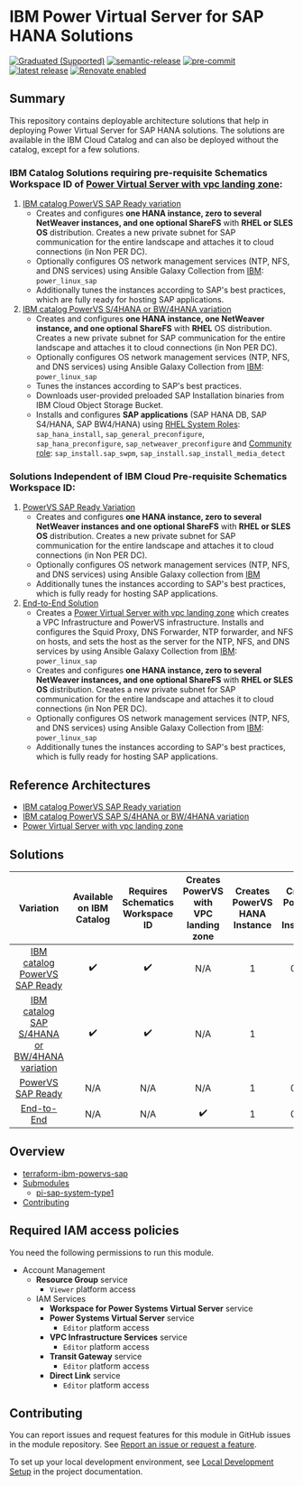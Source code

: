 <!-- BEGIN MODULE HOOK -->

# IBM Power Virtual Server for SAP HANA Solutions

<!-- UPDATE BADGE: Update the link for the badge below-->
[![Graduated (Supported)](https://img.shields.io/badge/status-Graduated%20(Supported)-brightgreen?style=plastic)](https://terraform-ibm-modules.github.io/documentation/#/badge-status)
[![semantic-release](https://img.shields.io/badge/%20%20%F0%9F%93%A6%F0%9F%9A%80-semantic--release-e10079.svg)](https://github.com/semantic-release/semantic-release)
[![pre-commit](https://img.shields.io/badge/pre--commit-enabled-brightgreen?logo=pre-commit&logoColor=white)](https://github.com/pre-commit/pre-commit)
[![latest release](https://img.shields.io/github/v/release/terraform-ibm-modules/terraform-ibm-powervs-sap?logo=GitHub&sort=semver)](https://github.com/terraform-ibm-modules/terraform-ibm-powervs-sap/releases/latest)
[![Renovate enabled](https://img.shields.io/badge/renovate-enabled-brightgreen.svg)](https://renovatebot.com/)

## Summary
This repository contains deployable architecture solutions that help in deploying Power Virtual Server for SAP HANA solutions. The solutions are available in the IBM Cloud Catalog and can also be deployed without the catalog, except for a few solutions.

### IBM Catalog Solutions requiring pre-requisite Schematics Workspace ID of [Power Virtual Server with vpc landing zone](https://cloud.ibm.com/catalog/architecture/deploy-arch-ibm-pvs-inf-2dd486c7-b317-4aaa-907b-42671485ad96-global?):
1. [IBM catalog PowerVS SAP Ready variation](https://github.com/terraform-ibm-modules/terraform-ibm-powervs-sap/tree/main/solutions/ibm-catalog/sap-ready-to-go)
    - Creates and configures **one HANA instance, zero to several NetWeaver instances, and one optional ShareFS** with **RHEL or SLES OS** distribution. Creates a new private subnet for SAP communication for the entire landscape and attaches it to cloud connections (in Non PER DC).
    - Optionally configures OS network management services (NTP, NFS, and DNS services) using Ansible Galaxy Collection from [IBM](https://galaxy.ansible.com/ui/repo/published/ibm/power_linux_sap/): `power_linux_sap`
    - Additionally tunes the instances according to SAP's best practices, which are fully ready for hosting SAP applications.
2. [IBM catalog PowerVS S/4HANA or BW/4HANA variation](https://github.com/terraform-ibm-modules/terraform-ibm-powervs-sap/tree/main/solutions/ibm-catalog/sap-s4hana-bw4hana)
    - Creates and configures **one HANA instance, one NetWeaver instance, and one optional ShareFS** with **RHEL** OS distribution. Creates a new private subnet for SAP communication for the entire landscape and attaches it to cloud connections (in Non PER DC).
    - Optionally configures OS network management services (NTP, NFS, and DNS services) using Ansible Galaxy Collection from [IBM](https://galaxy.ansible.com/ui/repo/published/ibm/power_linux_sap/): `power_linux_sap`
    - Tunes the instances according to SAP's best practices.
    - Downloads user-provided preloaded SAP Installation binaries from IBM Cloud Object Storage Bucket.
    - Installs and configures **SAP applications** (SAP HANA DB, SAP S4/HANA, SAP BW4/HANA) using [RHEL System Roles](https://access.redhat.com/articles/4488731): `sap_hana_install`, `sap_general_preconfigure`, `sap_hana_preconfigure`, `sap_netweaver_preconfigure` and [Community role](https://galaxy.ansible.com/ui/repo/published/community/sap_install/): `sap_install.sap_swpm`, `sap_install.sap_install_media_detect`


### Solutions Independent of IBM Cloud Pre-requisite Schematics Workspace ID:
1. [PowerVS SAP Ready Variation](https://github.com/terraform-ibm-modules/terraform-ibm-powervs-sap/tree/main/solutions/sap-ready-to-go)
   - Creates and configures **one HANA instance, zero to several NetWeaver instances and one optional ShareFS** with **RHEL or SLES OS** distribution. Creates a new private subnet for SAP communication for the entire landscape and attaches it to cloud connections (in Non PER DC).
   - Optionally configures OS network management services (NTP, NFS, and DNS services) using Ansible Galaxy collection from [IBM](https://galaxy.ansible.com/ui/repo/published/ibm/power_linux_sap/)
   - Additionally tunes the instances according to SAP's best practices, which is fully ready for hosting SAP applications.
2. [End-to-End Solution](https://github.com/terraform-ibm-modules/terraform-ibm-powervs-sap/tree/main/solutions/e2e)
    - Creates a [Power Virtual Server with vpc landing zone](https://github.com/terraform-ibm-modules/terraform-ibm-powervs-infrastructure/tree/main/modules/powervs-vpc-landing-zone) which creates a VPC Infrastructure and PowerVS infrastructure. Installs and configures the Squid Proxy, DNS Forwarder, NTP forwarder, and NFS on hosts, and sets the host as the server for the NTP, NFS, and DNS services by using Ansible Galaxy Collection from [IBM](https://galaxy.ansible.com/ui/repo/published/ibm/power_linux_sap/): `power_linux_sap`
    - Creates and configures **one HANA instance, zero to several NetWeaver instances, and one optional ShareFS** with **RHEL or SLES OS** distribution. Creates a new private subnet for SAP communication for the entire landscape and attaches it to cloud connections (in Non PER DC).
    - Optionally configures OS network management services (NTP, NFS, and DNS services) using Ansible Galaxy Collection from [IBM](https://galaxy.ansible.com/ui/repo/published/ibm/power_linux_sap/): `power_linux_sap`
    - Additionally tunes the instances according to SAP's best practices, which is fully ready for hosting SAP applications.


## Reference Architectures
- [IBM catalog PowerVS SAP Ready variation](https://github.com/terraform-ibm-modules/terraform-ibm-powervs-sap/blob/main/reference-architectures/sap-ready-to-go/deploy-arch-ibm-pvs-sap-ready-to-go.svg)
- [IBM catalog PowerVS SAP S/4HANA or BW/4HANA variation](https://github.com/terraform-ibm-modules/terraform-ibm-powervs-sap/blob/main/reference-architectures/sap-s4hana-bw4hana/deploy-arch-ibm-pvs-sap-s4hana-bw4hana.svg)
- [Power Virtual Server with vpc landing zone](https://github.com/terraform-ibm-modules/terraform-ibm-powervs-infrastructure/blob/main/reference-architectures/full-stack/deploy-arch-ibm-pvs-inf-full-stack.svg)


## Solutions
|                                  Variation                                  | Available on IBM Catalog | Requires Schematics Workspace ID | Creates PowerVS with VPC landing zone | Creates PowerVS HANA Instance | Creates PowerVS NW Instances | Performs PowerVS OS Config | Performs PowerVS SAP Tuning | Install SAP software |
|:---------------------------------------------------------------------------:|:------------------------:|:--------------------------------:|:-------------------------------------:|:-----------------------------:|:----------------------------:|:--------------------------:|:---------------------------:|:--------------------:|
| [ IBM catalog PowerVS SAP Ready ]( ./solutions/ibm-catalog/sap-ready-to-go/ ) |    :heavy_check_mark:    |        :heavy_check_mark:        |                  N/A                  |               1               |            0 to N            |     :heavy_check_mark:     |      :heavy_check_mark:     |          N/A         |
| [ IBM catalog SAP S/4HANA or BW/4HANA variation ]( ./solutions/ibm-catalog/sap-s4hana-bw4hana ) |    :heavy_check_mark:    |        :heavy_check_mark:        |                  N/A                  |               1               |            1            |     :heavy_check_mark:     |      :heavy_check_mark:     |          :heavy_check_mark:         |
|             [ PowerVS SAP Ready ]( ./solutions/sap-ready-to-go/ )             |            N/A           |                N/A               |                  N/A                  |               1               |            0 to N            |     :heavy_check_mark:     |      :heavy_check_mark:     |          N/A         |
|                      [ End-to-End ]( ./solutions/e2e/ )                     |            N/A           |                N/A               |           :heavy_check_mark:          |               1               |            0 to N            |     :heavy_check_mark:     |      :heavy_check_mark:     |          N/A         |


<!-- BEGIN OVERVIEW HOOK -->
## Overview
* [terraform-ibm-powervs-sap](#terraform-ibm-powervs-sap)
* [Submodules](./modules)
    * [pi-sap-system-type1](./modules/pi-sap-system-type1)
* [Contributing](#contributing)
<!-- END OVERVIEW HOOK -->


## Required IAM access policies

You need the following permissions to run this module.

- Account Management
    - **Resource Group** service
        - `Viewer` platform access
    - IAM Services
        - **Workspace for Power Systems Virtual Server** service
        - **Power Systems Virtual Server** service
            - `Editor` platform access
        - **VPC Infrastructure Services** service
            - `Editor` platform access
        - **Transit Gateway** service
            - `Editor` platform access
        - **Direct Link** service
            - `Editor` platform access

<!-- END MODULE HOOK -->


<!-- BEGIN CONTRIBUTING HOOK -->
## Contributing

You can report issues and request features for this module in GitHub issues in the module repository. See [Report an issue or request a feature](https://github.com/terraform-ibm-modules/.github/blob/main/.github/SUPPORT.md).

To set up your local development environment, see [Local Development Setup](https://terraform-ibm-modules.github.io/documentation/#/local-dev-setup) in the project documentation.
<!-- END CONTRIBUTING HOOK -->
